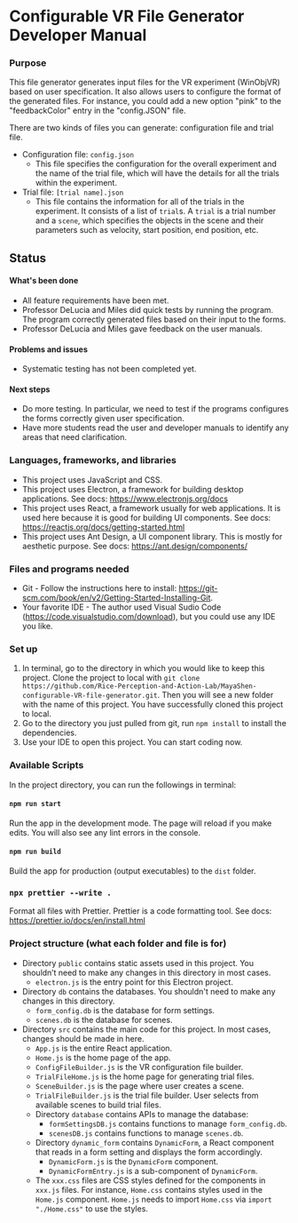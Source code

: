 # Configurable VR File Generator Developer Manual

### Purpose

This file generator generates input files for the VR experiment (WinObjVR) based on user specification. It also allows users to configure the format of the generated files. For instance, you could add a new option "pink" to the "feedbackColor" entry in the "config.JSON" file.

There are two kinds of files you can generate: configuration file and trial file.

-   Configuration file: `config.json`
    -   This file specifies the configuration for the overall experiment and the name of the trial file, which will have the details for all the trials within the experiment.
-   Trial file: `[trial name].json`
    -   This file contains the information for all of the trials in the experiment. It consists of a list of `trial`s. A `trial` is a trial number and a `scene`, which specifies the objects in the scene and their parameters such as velocity, start position, end position, etc.

## Status

#### What's been done

-   All feature requirements have been met.
-   Professor DeLucia and Miles did quick tests by running the program. The program correctly generated files based on their input to the forms.
-   Professor DeLucia and Miles gave feedback on the user manuals.

#### Problems and issues

-   Systematic testing has not been completed yet.

#### Next steps

-   Do more testing. In particular, we need to test if the programs configures the forms correctly given user specification.
-   Have more students read the user and developer manuals to identify any areas that need clarification.

### Languages, frameworks, and libraries

-   This project uses JavaScript and CSS.
-   This project uses Electron, a framework for building desktop applications. See docs: https://www.electronjs.org/docs
-   This project uses React, a framework usually for web applications. It is used here because it is good for building UI components. See docs: https://reactjs.org/docs/getting-started.html
-   This project uses Ant Design, a UI component library. This is mostly for aesthetic purpose. See docs: https://ant.design/components/

### Files and programs needed

-   Git - Follow the instructions here to install: https://git-scm.com/book/en/v2/Getting-Started-Installing-Git.
-   Your favorite IDE - The author used Visual Sudio Code (https://code.visualstudio.com/download), but you could use any IDE you like.

### Set up

1. In terminal, go to the directory in which you would like to keep this project. Clone the project to local with `git clone https://github.com/Rice-Perception-and-Action-Lab/MayaShen-configurable-VR-file-generator.git`. Then you will see a new folder with the name of this project. You have successfully cloned this project to local.
2. Go to the directory you just pulled from git, run `npm install` to install the dependencies.
3. Use your IDE to open this project. You can start coding now.

### Available Scripts

In the project directory, you can run the followings in terminal:

#### `npm run start`

Run the app in the development mode. The page will reload if you make edits. You will also see any lint errors in the console.

#### `npm run build`

Build the app for production (output executables) to the `dist` folder.<br />

### `npx prettier --write .`

Format all files with Prettier. Prettier is a code formatting tool. See docs: https://prettier.io/docs/en/install.html

### Project structure (what each folder and file is for)

-   Directory `public` contains static assets used in this project. You shouldn’t need to make any changes in this directory in most cases.
    -   `electron.js` is the entry point for this Electron project.
-   Directory `db` contains the databases. You shouldn't need to make any changes in this directory.
    -   `form_config.db` is the database for form settings.
    -   `scenes.db` is the database for scenes.
-   Directory `src` contains the main code for this project. In most cases, changes should be made in here.
    -   `App.js` is the entire React application.
    -   `Home.js` is the home page of the app.
    -   `ConfigFileBuilder.js` is the VR configuration file builder.
    -   `TrialFileHome.js` is the home page for generating trial files.
    -   `SceneBuilder.js` is the page where user creates a scene.
    -   `TrialFileBuilder.js` is the trial file builder. User selects from available scenes to build trial files.
    -   Directory `database` contains APIs to manage the database:
        -   `formSettingsDB.js` contains functions to manage `form_config.db`.
        -   `scenesDB.js` contains functions to manage `scenes.db`.
    -   Directory `dynamic_form` contains `DynamicForm`, a React component that reads in a form setting and displays the form accordingly.
        -   `DynamicForm.js` is the `DynamicForm` component.
        -   `DynamicFormEntry.js` is a sub-component of `DynamicForm`.
    -   The `xxx.css` files are CSS styles defined for the components in `xxx.js` files. For instance, `Home.css` contains styles used in the `Home.js` component. `Home.js` needs to import `Home.css` via `import "./Home.css"` to use the styles.
